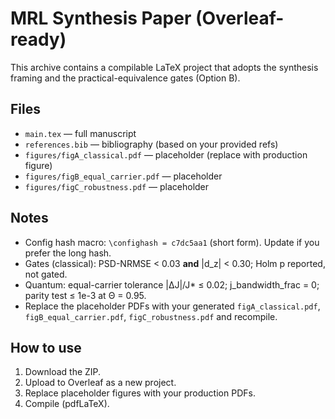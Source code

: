 # MRL Synthesis Paper (Overleaf-ready)

This archive contains a compilable LaTeX project that adopts the synthesis framing and the practical-equivalence gates (Option B).

## Files
- `main.tex` — full manuscript
- `references.bib` — bibliography (based on your provided refs)
- `figures/figA_classical.pdf` — placeholder (replace with production figure)
- `figures/figB_equal_carrier.pdf` — placeholder
- `figures/figC_robustness.pdf` — placeholder

## Notes
- Config hash macro: `\confighash = c7dc5aa1` (short form). Update if you prefer the long hash.
- Gates (classical): PSD-NRMSE < 0.03 **and** |d_z| < 0.30; Holm p reported, not gated.
- Quantum: equal-carrier tolerance |ΔJ|/J* ≤ 0.02; j_bandwidth_frac = 0; parity test ≤ 1e-3 at Θ = 0.95.
- Replace the placeholder PDFs with your generated `figA_classical.pdf`, `figB_equal_carrier.pdf`, `figC_robustness.pdf` and recompile.

## How to use
1. Download the ZIP.
2. Upload to Overleaf as a new project.
3. Replace placeholder figures with your production PDFs.
4. Compile (pdfLaTeX).
